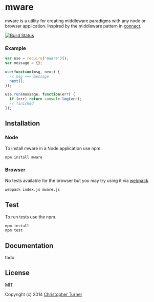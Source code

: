 # mware

mware is a utility for creating middleware paradigms with any node or browser application. Inspired by the middleware pattern in [connect](https://github.com/senchalabs/connect).

[![Build Status](https://travis-ci.org/tur-nr/node-mware?branch=master)](https://travis-ci.org/tur-nr/node-mware)

### Example

```js
var use = require('mware')();
var message = {};

use(function(msg, next) {
  // msg === message
  next();
});

use.run(message, function(err) {
  if (err) return console.log(err);
  // finished
});
```

## Installation

### Node

To install mware in a Node application use npm.

```bash
npm install mware
```

### Browser

No tests available for the browser but you may try using it via [webpack](https://github.com/webpack/webpack).

```bash
webpack index.js mware.js
```

## Test

To run tests use the npm.

```bash
npm install
npm test
```

## Documentation

todo

## License

[MIT](LICENSE)

Copyright (c) 2014 [Christopher Turner](https://github.com/tur-nr)